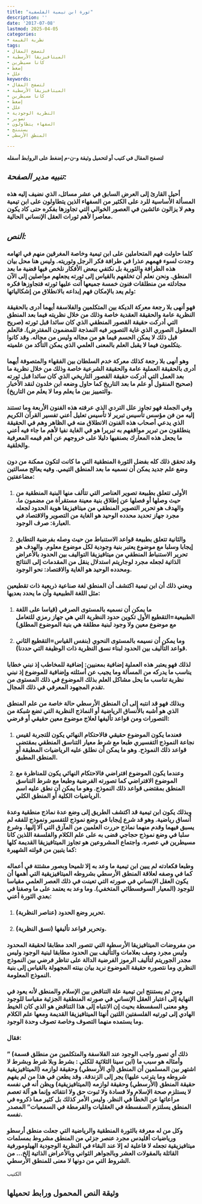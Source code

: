 ```yaml
---
title: "ثورة ابن تيمية الفلسفية"
description: ''
date: '2017-07-08'
lastmod: 2025-04-05
categories:
- نظرية القيمة
tags:
- لتصفح المقال
- الميتافيزيقا الأرسطية
- كانا مسيطرين
- إضغط
- علل
keywords:
- لتصفح المقال
- الميتافيزيقا الأرسطية
- كانا مسيطرين
- إضغط
- علل
- النظرية الوجودية
- تصوير
- السفهاء يتطاولون
- يستنتج
- المنطق الأرسطي

---
```

**لتصفح المقال في كتيب أو لتحميل وثيقة و-ن-م إضغط على الروابط أسفله**

## *تنبيه مدير الصفحة:*

### أحيل القارئ إلى العرض السابق في عشر مسائل، الذي نضيف إليه هذه المسألة الأساسية للرد على الكثير من السفهاء الذين يتطاولون على ابن تيمية وهم لا يزالون عائشين في العصور الخوالي التي تجاوزها بفكره حتى كاد يكون معاصرا لأهم ثورات العقل الإنساني الحالية.

## *النص:*

### كلما حاولت فهم المتحاملين على ابن تيمية وخاصة المغرقين منهم في اتهامه وجدت لسوء فهمهم عذرا في طرافة فكر الرجل وثوريته. وليس هنا محل بيان هذه الطرافة والثورية بل نكتفي ببعض الأفكار نلخص فيها قضية ما بعد المنطق. ونحن نعلم أن تخلفهم بالقياس إلى ثورته يجعلهم مواصلين إلى الآن مجادلته من منطلقات فنون خمسة جميعها أتت عليها ثورته فتجاوزها فكره ولم يعد بالإمكان فهم إبداعه بالانطلاق من إشكالياتها:

### فهو أنهى بلا رجعة معركة الديكة بين المتكلمين والفلاسفة أيهما أدرى بالحقيقة النظرية عامة والحقيقة العقدية خاصة وذلك من خلال نظريته فيما بعد المنطق التي أدركت حقيقة القصور المنطقي الذي كان سائدا قبل ثورته (صريح المعقول الصوري الذي غاية التصوير فيه النمذجة للمضمون المفترض). فالعلم قبل ذلك لا يمكن الحسم فيما هو من مجاله وليس من مجاله. وقد كانوا يتكلمون فيما لا يقبل العلم بالمعنى العلمي الذي يمكن التأكد من علميته.

### وهو أنهى بلا رجعة كذلك معركة خدم السلطان بين الفقهاء والمتصوفة أيهما أدرى بالحقيقة العملية عامة والحقيقة الشرعية خاصة وذلك من خلال نظرية ما بعد العمل التي أدركت حقيقة القصور التاريخي الذي كان سائدا قبل ثورته (صحيح المنقول أو علم ما بعد التاريخ كما حاول وضعه ابن خلدون لنقد الأخبار والتمييز بين ما يعلم وما لا يعلم من التاريخ).

### وفي الجملة فهو تجاوز علل التردي الذي عرفته هذه الفنون الأربعة وما تستند إليه من فن مؤسس تأسيس تبرير لا تأسيس تعليل أعني تفسير القرآن الكريم الذي يدعي أصحاب هذه الفنون الانطلاق منه في الظاهر وهم في الحقيقة ينطلقون من تبرير مواقفهم به تبريرا هو في الغاية نفيا لأهم ما جاء فيه أعني ما يجعل هذه المعارك بصنفيها دليلا على خروجهم عن أهم قيمه المعرفية والخلقية.

### وقد تحقق ذلك كله بفضل الثورة المنطقية التي ما كانت لتكون ممكنة من دون وضع علم جديد يمكن أن نسميه ما بعد المنطق التيمي. وفيه يعالج مسالتين مضاعفتين:

1. ### الأولى تتعلق بطبيعة تصوير العناصر التي تتألف منها البنية المنطقية من حيث وصلها أو فصلها عن إطلاق بنية معينة مستقرأة من مضمون ما. والهدف هو تحرير التصوير المنطقي من ميتافيزيقا هوية الحدود لجعله مجرد جهاز تحديد محدده الوحيد هو الغاية من التصوير والاقتصاد في العبارة: صرف الوجود.
2. ### والثانية تتعلق بطبيعة قواعد الاستنباط من حيث وصله بفرضية التطابق إيجابا وسلبا مع موضوع يعتبر بنية وجودية لكل موضوع معلوم. والهدف هو تحرير الاستنباط المنطقي من ميتافيزيقا التواليف بين الحدود بالأعراض الذاتية لجعله مجرد لوجاريتم استدلال ينقل من المقدمات إلى النتائج ومحدده الوحيد هو الغاية والاقتصاد: نحو الوجود.

### ويعني ذلك أن ابن تيمية اكتشف أن المنطق لغة صناعية ذريعية ذات تقطيعين مثل اللغة الطبيعية وأن ما يحدد بعديها:

1. ### ما يمكن أن نسميه بالمستوى الصرفي (قياسا على اللغة الطبيعية=التقطيع الأول تكوين حدود النظرية التي هي جهاز رمزي للتعامل مع موضوع معين ولا وجود لبنية مطلقة هي بنية الموضوع المطلق)
2. ### وما يمكن أن نسيمه بالمستوى النحوي (بنفس القياس=التقطيع الثاني قواعد التأليف بين الحدود لبناء نسق النظرية ذات الوظيفة التي حددنا).

### لذلك فهو يعتبر هذه العملية إضافية بمعنيين: إضافية للمخاطب إذ نبني خطابا يناسب ما يدركه من المسألة وما يجيب عن أسئلته وإضافية للموضوع إذ نبني نظرية تناسب ما يحل مشاكل العلم بذلك الموضوع في ذلك المستوى من تقدم المجهود المعرفي في ذلك المجال.

### وبذلك فهو قد انتبه إلى أن المنطق الأرسطي حالة خاصة من علم المنطق الذي هو أشبه بالأنساق الرياضية أو النماذج النظرية التي تضع شبكة من التصورات ومن قواعد تأليفها لعلاج موضوع معين حقيقي أو فرضي:

1. ### فعندما يكون الموضوع حقيقي فالاحتكام النهائي يكون للتجربة لقيس نجاعة النموذج التفسيري طبعا مع شرط معيار التناسق المنطقي بمقتضى قواعد ذلك النموذح. وهو ما يمكن أن نطلق عليه الرياضيات المطبقة أو المنطق المطبق.
2. ### وعندما يكون الموضوع افتراضي فالاحتكام النهائي يكون للمناظرة مع الموضوع الافتراضي كما تصورته الفرضية وطبعا مع شرط التناسق المنطق بمقتضى قواعد ذلك النموذج. وهو ما يمكن أن نطق عليه اسم الرياضيات الكلية أو المنطق الكلي.

### وبذلك يكون ابن تيمية قد اكتشف الطريق إلى وضع عدة نماذج منطقية وعدة أنساق رياضية. وهو قد شرع إيجابا في وضع نموذج للتفسير ونموذج للفقه لم يسبق فيهما وقدم منهما نماذج حررت العلمين من المآزق التي آلا إليها. وشرع سلبا في وضع نموذج حجاجي قضى به على علم الكلام والفلسفة اللذين كانا مسيطرين في عصره. واجتماع المشروعين هو تجاوز الميتافيزيقا القديمة كلها كما يتبين من قولته الشهيرة:

### وطبعا فكعادته لم يبين ابن تيمية ما وعد به إلا تلميحا وبصور مشتتة في أعماله كما في وصفه لعلاقة المنطق الأرسطي بشروطه الميتافيزيقية التي أهمها أن يكون العقل الإنساني في صورته التي تعينت في ذلك العصر العلمي مقياسا للوجود (المعيار السوفسطائي المتخفي). وما وعد به يعتمد على ما وصفنا في بعدي الثورة أعني:

1. ### تحرير وضع الحدود (عناصر النظرية).
2. ### وتحرير قواعد تأليفها (نسق النظرية).

### من مفروضات الميتافيزيقا الأرسطية التي تتصور الحد مطابقا لحقيقة المحدود وليس مجرد وصف بعلامات والتأليف بين الحدود مطابقا لبنية الوجود وليس مجدر الجوريتم لتأليف الرموز الفرضية الدالة على تناظر فرضي بين النموذج النظري وما نتصوره حقيقة الموضوع نريد بيان بينته المجهولة بالقياس إلى بنية النموذج المعلومة.

### ومن ثم يستنتج ابن تيمية علة التناقض بين الإسلام والمنطق لأنه يعود في النهاية إلى اعتبار العقل الإنساني في صورته المنطقية الجزئية مقياسا للوجود وهو معنى السفسطة بحيث إن الانتباه إلى هذا التناقض هو الذي كان الخيط الهادي إلى ثورتيه الفلسفتين اللتين أنهتا الميتافيزيقا القديمة ومعها علم الكلام وما يستمده منهما التصوف وخاصة تصوف وحدة الوجود.

### فقال:

### ” (ذلك أي تصور واجب الوجود عند الفلاسفة والمتكلمين من منطلق قسمة ابن سينا الثلاثية للكلي : بشرط وبلا شرط وبشرط لا) وأمثاله هو سبب ما اشتهر بين المسلمين أن المنطق (أي الأرسطي) وحقيقة لوازمه (الميتافيزيقية شروطه وما يترتب عليها) يجر إلى الزندقة. وقد يطعن في هذا من لم يفهم حقيقة المنطق (الأرسطي) وحقيقة لوازمه (الميتافيزيقية) ويظن أنه في نفسه لا يستلزم صحة الإسلام ولا فسادة ولا ثبوت حق ولا انتفائه وإنما هو آلة تعصم مراعاتها عن الخطأ في النظر. وليس الأمر كذلك بل كثير مما ذكروه في المنطق يسلتزم السفسطة في العقليات والقرمطة في السمعيات” المصدر نفسه.

### وكل من له معرفة بالثورة المنطقية والرياضية التي جعلت منطق أرسطو ورياضيات أقليدس مجرد عنصر جزئي من المنطق مشروط بمسلمات ميتافيزيقية تجعله لا فاعلية له إلا عند البقاء في النظرية الوجودية الهيلومورفية القائلة بالمقولات العشر وبالجواهر الثواني وبالأعراض الذاتية إلخ… من الشروط التي من دونها لا معنى للمنطق الأرسطي.

الكتيب

## وثيقة النص المحمول ورابط تحميلها

###
